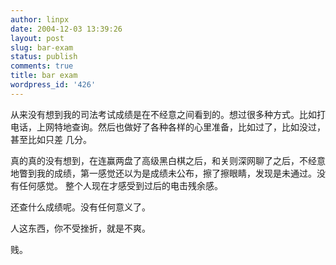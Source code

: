 ```yaml
---
author: linpx
date: 2004-12-03 13:39:26
layout: post
slug: bar-exam
status: publish
comments: true
title: bar exam
wordpress_id: '426'
---
```


从来没有想到我的司法考试成绩是在不经意之间看到的。想过很多种方式。比如打电话，上网特地查询。然后也做好了各种各样的心里准备，比如过了，比如没过，甚至比如只差
几分。


真的真的没有想到，在连赢两盘了高级黑白棋之后，和关则深网聊了之后，不经意地瞥到我的成绩，第一感觉还以为是成绩未公布，擦了擦眼睛，发现是未通过。没有任何感觉。
整个人现在才感受到过后的电击残余感。


还查什么成绩呢。没有任何意义了。


人这东西，你不受挫折，就是不爽。


贱。

